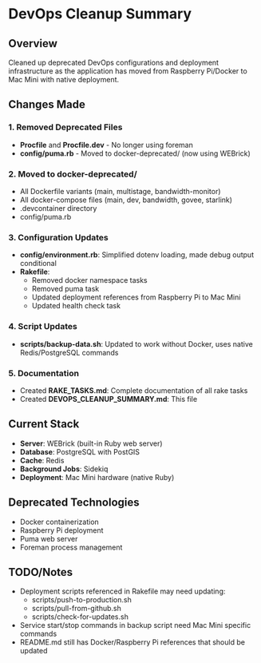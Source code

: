 # DevOps Cleanup Summary

## Overview
Cleaned up deprecated DevOps configurations and deployment infrastructure as the application has moved from Raspberry Pi/Docker to Mac Mini with native deployment.

## Changes Made

### 1. Removed Deprecated Files
- **Procfile** and **Procfile.dev** - No longer using foreman
- **config/puma.rb** - Moved to docker-deprecated/ (now using WEBrick)

### 2. Moved to docker-deprecated/
- All Dockerfile variants (main, multistage, bandwidth-monitor)
- All docker-compose files (main, dev, bandwidth, govee, starlink)
- .devcontainer directory
- config/puma.rb

### 3. Configuration Updates
- **config/environment.rb**: Simplified dotenv loading, made debug output conditional
- **Rakefile**: 
  - Removed docker namespace tasks
  - Removed puma task
  - Updated deployment references from Raspberry Pi to Mac Mini
  - Updated health check task

### 4. Script Updates
- **scripts/backup-data.sh**: Updated to work without Docker, uses native Redis/PostgreSQL commands

### 5. Documentation
- Created **RAKE_TASKS.md**: Complete documentation of all rake tasks
- Created **DEVOPS_CLEANUP_SUMMARY.md**: This file

## Current Stack
- **Server**: WEBrick (built-in Ruby web server)
- **Database**: PostgreSQL with PostGIS
- **Cache**: Redis
- **Background Jobs**: Sidekiq
- **Deployment**: Mac Mini hardware (native Ruby)

## Deprecated Technologies
- Docker containerization
- Raspberry Pi deployment
- Puma web server
- Foreman process management

## TODO/Notes
- Deployment scripts referenced in Rakefile may need updating:
  - scripts/push-to-production.sh
  - scripts/pull-from-github.sh
  - scripts/check-for-updates.sh
- Service start/stop commands in backup script need Mac Mini specific commands
- README.md still has Docker/Raspberry Pi references that should be updated
